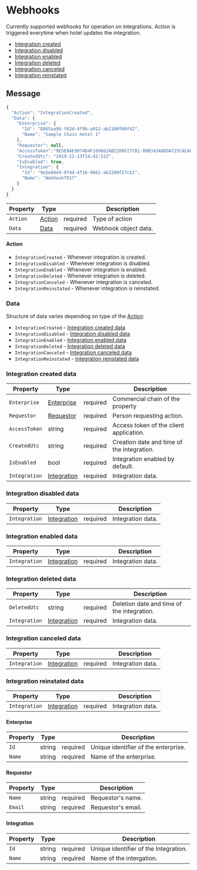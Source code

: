 # Webhooks

Currently supported webhooks for operation on integrations. Action is triggered everytime when hotel updates the integration.

* [Integration created](webhooks.md#integration-created)
* [Integration disabled](webhooks.md#integration-disabled)
* [Integration enabled](webhooks.md#integration-enabled)
* [Integration deleted](webhooks.md#integration-deleted)
* [Integration canceled](webhooks.md#integration-canceled)
* [Integration reinstated](webhooks.md#integration-reinstated)

## Message

```javascript
{
  "Action": "IntegrationCreated",
  "Data": {
    "Enterprise": {
      "Id": "8865aa96-f62d-4f9b-a912-ab2100f60f42",
      "Name": "Sample Chain Hotel 1"
    },
    "Requestor": null,
    "AccessToken":"9E5E84E9974D4F169662AB2200F27CB1-00B343A0DDA725CACAC028E38E3EABF",
    "CreatedUtc": "2019-12-13T14:42:52Z",
    "IsEnabled": true,
    "Integration": {
      "Id": "9e5e84e9-974d-4f16-9662-ab2200f27cb1",
      "Name": "WebhookTEST"
    }
  }
}

```
| Property | Type |  | Description |
| --- | --- | --- | --- |
| `Action` | [Action](configuration.md#Action)| required | Type of action |
| `Data` | [Data](integrations.md#Data) | required | Webhook object data. |

#### Action

* `IntegrationCreated` - Whenever integration is created.
* `IntegrationDisabled` - Whenever integration is disabled.
* `IntegrationEnabled` - Whenever integration is enabled.
* `IntegrationDeleted` - Whenever integration is deleted.
* `IntegrationCanceled` - Whenever integration is canceled.
* `IntegrationReinstated` - Whenever integration is reinstated.

### Data

Structure of  data varies depending on type of the [Action](integrations.md#action):

* `IntegrationCreated` - [Integration created data](integrations.md#integration-created-data)
* `IntegrationDisabled` - [Integration disabled data](integrations.md#integration-disabled-data)
* `IntegrationEnabled` - [Integration enabled data](integrations.md#integration-enabled-data)
* `IntegrationDeleted` - [Integration deleted data](integrations.md#integration-deleted-data)
* `IntegrationCanceled` - [Integration canceled data](integrations.md#integration-canceled-data)
* `IntegrationReinstated` - [Integration reinstated data](integrations.md#integration-reinstated-data)

### Integration created data

| Property | Type |  | Description |
| --- | --- | --- | --- |
| `Enterprise` |[Enterprise](configuration.md#Enterprise)| required | Commercial chain of the property |
| `Requestor` | [Requestor](configuration.md#Requestor) | required |  Person requesting action. |
| `AccessToken` | string | required | Access token of the client application. |
| `CreatedUtc` | string | required | Creation date and time of the integration. |
| `IsEnabled` | bool | required | Integration enabled by default. |
| `Integration` | [Integration](configuration.md#Integration) | required | Integration data. |

### Integration disabled data

| Property | Type |  | Description |
| --- | --- | --- | --- |
| `Integration` | [Integration](configuration.md#Integration) | required | Integration data. |

### Integration enabled data

| Property | Type |  | Description |
| --- | --- | --- | --- |
| `Integration` | [Integration](configuration.md#Integration) | required | Integration data. |

### Integration deleted data

| Property | Type |  | Description |
| --- | --- | --- | --- |
| `DeletedUtc` | string | required | Deletion date and time of the integration. |
| `Integration` | [Integration](configuration.md#Integration) | required | Integration data. |

### Integration canceled data

| Property | Type |  | Description |
| --- | --- | --- | --- |
| `Integration` | [Integration](configuration.md#Integration) | required | Integration data. |

### Integration reinstated data

| Property | Type |  | Description |
| --- | --- | --- | --- |
| `Integration` | [Integration](configuration.md#Integration) | required | Integration data. |

#### Enterprise

| Property | Type |  | Description |
| --- | --- | --- | --- |
| `Id` | string | required | Unique identifier of the enterprise. |
| `Name` | string | required | Name of the enterprise. |

#### Requestor

| Property | Type |  | Description |
| --- | --- | --- | --- |
| `Name` | string | required | Requestor's name. |
| `Email` | string | required | Requestor's email. |

#### Integration

| Property | Type |  | Description |
| --- | --- | --- | --- |
| `Id` | string | required | Unique identifier of the Integration. |
| `Name` | string | required | Name of the intergation. |